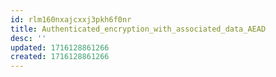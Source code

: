 ```yaml
---
id: rlm160nxajcxxj3pkh6f0nr
title: Authenticated_encryption_with_associated_data_AEAD
desc: ''
updated: 1716128861266
created: 1716128861266
---
```

